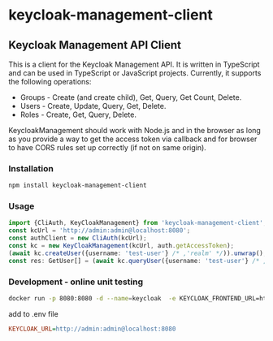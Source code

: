 # keycloak-management-client

## Keycloak Management API Client

This is a client for the Keycloak Management API. It is written in TypeScript and can be used in TypeScript or JavaScript projects.
Currently, it supports the following operations:

- Groups - Create (and create child), Get, Query, Get Count, Delete.
- Users - Create, Update, Query, Get, Delete.
- Roles - Create, Get, Query, Delete.

KeycloakManagement should work with Node.js and in the browser as long as you provide a way to get the access token via callback and for browser to have CORS rules set up correctly (if not on same origin).

### Installation

```bash
npm install keycloak-management-client
```

### Usage

```typescript
import {CliAuth, KeyCloakManagement} from 'keycloak-management-client';
const kcUrl = 'http://admin:admin@localhost:8080';
const authClient = new CliAuth(kcUrl);
const kc = new KeyCloakManagement(kcUrl, auth.getAccessToken);
(await kc.createUser({username: 'test-user'} /* ,'realm' */)).unwrap();
const res: GetUser[] = (await kc.queryUser({username: 'test-user'} /* ,'realm' */)).unwrap();
```

### Development - online unit testing

```bash
docker run -p 8080:8080 -d --name=keycloak  -e KEYCLOAK_FRONTEND_URL=http://localhost:8080 -e KEYCLOAK_ADMIN=admin -e KEYCLOAK_ADMIN_PASSWORD=admin quay.io/keycloak/keycloak:22.0.3 start-dev
```

add to .env file

```ini
KEYCLOAK_URL=http://admin:admin@localhost:8080
```

